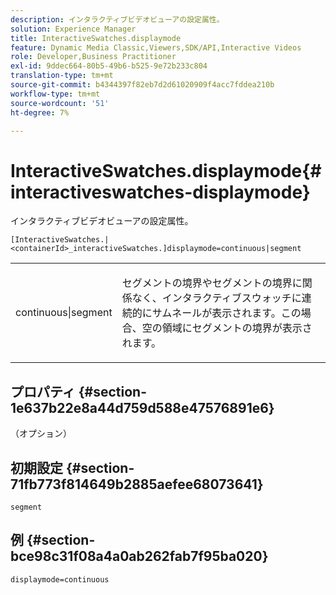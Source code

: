 ```yaml
---
description: インタラクティブビデオビューアの設定属性。
solution: Experience Manager
title: InteractiveSwatches.displaymode
feature: Dynamic Media Classic,Viewers,SDK/API,Interactive Videos
role: Developer,Business Practitioner
exl-id: 9ddec664-80b5-49b6-b525-9e72b233c804
translation-type: tm+mt
source-git-commit: b4344397f82eb7d2d61020909f4acc7fddea210b
workflow-type: tm+mt
source-wordcount: '51'
ht-degree: 7%

---
```


# InteractiveSwatches.displaymode{#interactiveswatches-displaymode}

インタラクティブビデオビューアの設定属性。

`[InteractiveSwatches.|<containerId>_interactiveSwatches.]displaymode=continuous|segment`

<table id="table_441553CD34C94A58A9D7CBF772DEDDB6"> 
 <tbody> 
  <tr> 
   <td colname="col1"> <p> <span class="codeph"> continuous|segment</span> </p> </td> 
   <td colname="col2"> <p> セグメントの境界やセグメントの境界に関係なく、インタラクティブスウォッチに連続的にサムネールが表示されます。この場合、空の領域にセグメントの境界が表示されます。 </p> </td> 
  </tr> 
 </tbody> 
</table>

## プロパティ {#section-1e637b22e8a44d759d588e47576891e6}

（オプション）

## 初期設定 {#section-71fb773f814649b2885aefee68073641}

`segment`

## 例 {#section-bce98c31f08a4a0ab262fab7f95ba020}

```
displaymode=continuous
```
